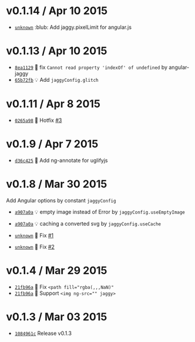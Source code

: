 v0.1.14 / Apr 10 2015
=========================
 * [`unknown`][9] :blub: Add jaggy.pixelLimit for angular.js

[9]: https://github.com/59naga/jaggy/commit/

v0.1.13 / Apr 10 2015
=========================
 * [`8ea1129`][7] :bug: fix `Cannot read property 'indexOf' of undefined` by angular-jaggy
 * [`65b72fb`][8] :bulb: Add `jaggyConfig.glitch`

[7]: https://github.com/59naga/jaggy/commit/8ea1129a91043d569ef63ad3c1d46cd0eb07a8b0
[8]: https://github.com/59naga/jaggy/commit/65b72fbd4b8f16823bf6bddf46ee5c2b1b4b853b

v0.1.11 / Apr 8 2015
=========================
 * [`0265a98`][6] :bug: Hotfix [#3][6A]

[6A]: https://github.com/59naga/jaggy/issues/3
[6]: https://github.com/59naga/jaggy/commit/0265a98fd8f6d5270b7eaef60c559511335aeb38

v0.1.9 / Apr 7 2015
=========================
 * [`d36c425`][5] :lipstick: Add ng-annotate for uglifyjs

[5]: https://github.com/59naga/jaggy/commit/d36c425846abff547f719c43dc2ecf67097079e8

v0.1.8 / Mar 30 2015
=========================
Add Angular options by constant `jaggyConfig`

 * [`a907a0a`][2] :bulb: empty image instead of Error by `jaggyConfig.useEmptyImage`
 * [`a907a0a`][2] :bulb: caching a converted svg by `jaggyConfig.useCache`

 * [`unknown`][3] :bug: Fix [#1](https://github.com/59naga/jaggy/issues/1)
 * [`unknown`][4] :bug: Fix [#2](https://github.com/59naga/jaggy/issues/2)

[2]: https://github.com/59naga/jaggy/commit/a907a0a5da621d26fb5c01fceb49a882b6f97a71
[3]: https://github.com/59naga/jaggy/commit/d4cd748d68f2fd27b17af54cc768bc1cbb196d3d
[4]: https://github.com/59naga/jaggy/commit/4cb8d40a9ae223a97249f4d07fae390f3435c183

v0.1.4 / Mar 29 2015
=========================
 * [`21fb96a`][1] :bug: Fix `<path fill="rgba(,,,NaN)"`
 * [`21fb96a`][1] :lipstick: Support `<img ng-src="" jaggy>`

[1]: https://github.com/59naga/jaggy/commit/21fb96a22352c84f4802c50f6a35f7500cee9254

v0.1.3 / Mar 03 2015
=========================
 * [`1084961c`][0] Release v0.1.3

[0]: https://github.com/59naga/jaggy/commits/master